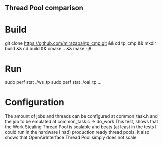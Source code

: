 ## Thread Pool comparison
# Build
git clone https://github.com/mirazabal/tp_cmp.git && cd tp_cmp && mkdir build && cd build && cmake .. && make -j8
# Run
sudo perf stat ./ws_tp
sudo perf stat ./oai_tp
... 
# Configuration
The amount of jobs and threads can be configured at common_task.h and the job to be emulated at common_task.c -> do_work
This test, shows that the Work Stealing Thread Pool is scalable and beats (at least in the tests I could run in the hardware I had) production ready thread pools.
It also shows that OpenAirInterface Thread Pool simply does not scale
